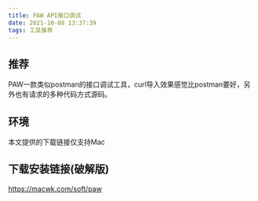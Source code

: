 ```yaml
---
title: PAW API接口调试
date: 2021-10-08 13:37:39
tags: 工具推荐
---
```


## 推荐
PAW一款类似postman的接口调试工具，curl导入效果感觉比postman要好，另外也有请求的多种代码方式源码。

## 环境

本文提供的下载链接仅支持Mac

## 下载安装链接(破解版)

https://macwk.com/soft/paw